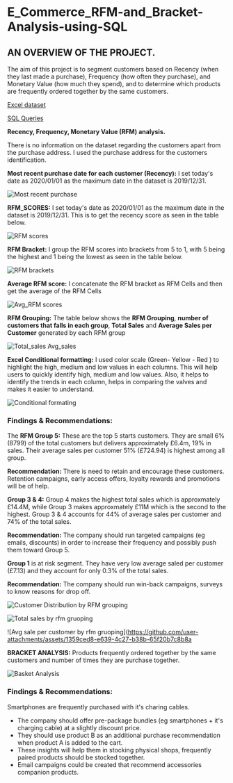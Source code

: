 # E_Commerce_RFM-and_Bracket-Analysis-using-SQL

## AN OVERVIEW OF THE PROJECT.

The aim of this project is to segment customers based on Recency (when they last made a purchase), Frequency (how often they purchase), and Monetary Value (how much they spend), and to determine which products are frequently ordered together by the same customers.


[Excel dataset](https://github.com/Chibuike-Ile/E_Commerce_RFM---Bracket-Analysis-using-SQL/blob/main/E-commerce%20Data%20Analysis%20Project.xlsx)


[SQL Queries](https://github.com/Chibuike-Ile/E_Commerce_RFM---Bracket-Analysis-using-SQL/blob/main/RFM%20Analysis%20E_commerce.sql)


**Recency, Frequency, Monetary Value (RFM) analysis.**

There is no information on the dataset regarding the customers apart from the purchase address. I used the purchase address for the customers identification.

**Most recent purchase date for each customer (Recency):** I set today's date as 2020/01/01 as the maximum date in the dataset is 2019/12/31. 

![Most recent purchase](https://github.com/user-attachments/assets/490c4d62-5d2b-4faf-8c32-99860fdaef46)




**RFM_SCORES:** I set today's date as 2020/01/01 as the maximum date in the dataset is 2019/12/31. This is to get the recency score as seen in the table below.

![RFM scores](https://github.com/user-attachments/assets/272abd6e-9692-4111-9fdd-7240f3e0aef6)




**RFM Bracket:** I group the RFM scores into brackets from 5 to 1, with 5 being the highest and 1 being the lowest as seen in the table below.

![RFM brackets](https://github.com/user-attachments/assets/f3114c64-3581-4526-8ddc-fc1a36f7c284)




**Average RFM score:** I concatenate the RFM bracket as RFM Cells and then get the average of the RFM Cells

![Avg_RFM scores](https://github.com/user-attachments/assets/97136fcd-7649-4db8-849d-a162faeadd05)


**RFM Grouping:**  The table below shows the **RFM Grouping**, **number of customers that falls in each group**, **Total Sales** and **Average Sales per Customer** generated by each RFM group


![Total_sales   Avg_sales](https://github.com/user-attachments/assets/72ff8718-0e50-4bfc-9c73-b289c0d8f7ff)



**Excel Conditional formatting:**  I used color scale (Green- Yellow - Red ) to highlight the high, medium and low values in each columns. This will help users to quickly identify high, medium and low values. Also, it helps to identify the trends in each column,  helps in comparing the valves and makes it easier to understand.



![Conditional formating](https://github.com/user-attachments/assets/d85e850c-73c2-43ea-b6d5-78ec9e946a5d)


### Findings & Recommendations:

The **RFM Group 5:** These are the top 5 starts customers. They are small 6% (8799) of the total customers but delivers approximately £6.4m, 19% in sales. Their average sales per customer 51% (£724.94)  is highest among all group.

**Recommendation:** There is need to retain and encourage these customers. Retention campaigns, early access offers, loyalty rewards and promotions will be of help.

**Group 3 & 4:** Group 4 makes the highest total sales which is approxmately £14.4M, while Group 3 makes approxmately £11M which is the second to the highest. Group 3 & 4 accounts for 44% of average sales per customer and 74% of the total sales. 

**Recommendation:** The company should run targeted campaigns (eg emails, discounts) in order to increase their frequency and possibly push them toward Group 5.


**Group 1** is at risk segment. They have very low average saled per customer (£7.13) and they account for only 0.3% of the total sales.

**Recommendation:** The company should run win-back campaigns, surveys to know reasons for drop off.


![Customer Distribution by RFM grouping](https://github.com/user-attachments/assets/0898302a-3819-4885-9692-4cbdee05e6af)



![Total sales by rfm gruoping](https://github.com/user-attachments/assets/b7a492b9-8552-46b7-99b7-df73e45b7b68)



![Avg sale per customer by rfm gruoping](https://github.com/user-attachments/assets/1359ced8-e639-4c27-b38b-65f20b7c8b8a



**BRACKET ANALYSIS:** Products frequently ordered together by the same customers and number of times they are purchase together.


![Basket Analysis](https://github.com/user-attachments/assets/3b12ca61-27a9-45c5-8e2d-464a9b1c2ab8)


### Findings & Recommendations:

Smartphones are frequently purchased with it's charing cables.

- The company should offer pre-package bundles (eg smartphones + it's charging cable) at a slightly discount price.
- They should use product B as an additional purchase recommendation when product A is added to the cart.
- These insights will help them in stocking physical shops, frequently paired products should be stocked together.
- Email campaigns could be created that recommend accessories companion products.

